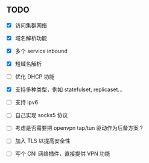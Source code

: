 ## TODO

- [x] 访问集群网络
- [x] 域名解析功能
- [x] 多个 service inbound
- [x] 短域名解析
- [ ] 优化 DHCP 功能
- [x] 支持多种类型，例如 statefulset, replicaset...
- [ ] 支持 ipv6
- [ ] 自己实现 socks5 协议
- [ ] 考虑是否需要把 openvpn tap/tun 驱动作为后备方案？
- [ ] 加入 TLS 以提高安全性
- [ ] 写个 CNI 网络插件，直接提供 VPN 功能

